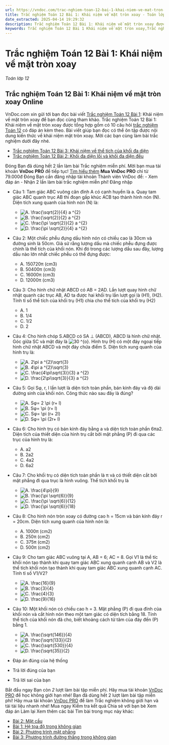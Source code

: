```yaml
---
url: https://vndoc.com/trac-nghiem-toan-12-bai-1-khai-niem-ve-mat-tron-xoay-291724
title: Trắc nghiệm Toán 12 Bài 1: Khái niệm về mặt tròn xoay - Toán lớp 12 - VnDoc.com
date_extracted: 2025-04-14 19:29:32
description: Trắc nghiệm Toán 12 Bài 1: Khái niệm về mặt tròn xoay được VnDoc.com sưu tầm và xin gửi tới bạn đọc cùng tham khảo.
keywords: Trắc nghiệm Toán 12 Bài 1 Khái niệm về mặt tròn xoay,Trắc nghiệm Toán 12 Bài 1,Khái niệm về mặt tròn xoay,trắc nghiệm toán 12,toán 12,toán 12 bài 1
---
```


# Trắc nghiệm Toán 12 Bài 1: Khái niệm về mặt tròn xoay
 _Toán lớp 12_
## Trắc nghiệm Toán 12 Bài 1: Khái niệm về mặt tròn xoay Online
VnDoc.com xin gửi tới bạn đọc bài viết [Trắc nghiệm Toán 12 Bài 1](<https://vndoc.com/trac-nghiem-toan-12-bai-1-khai-niem-ve-mat-tron-xoay-291724>): Khái niệm về mặt tròn xoay để bạn đọc cùng tham khảo.
Trắc nghiệm Toán 12 Bài 1: Khái niệm về mặt tròn xoay được tổng hợp gồm có 10 câu hỏi [trắc nghiệm Toán 12](<https://vndoc.com/test-mon-toan-lop12>) có đáp án kèm theo. Bài viết giúp bạn đọc có thể ôn tập được nội dung kiến thức về khái niệm mặt tròn xoay. Mời các bạn cùng làm bài trắc nghiệm dưới đây nhé.
  * [Trắc nghiệm Toán 12 Bài 3: Khái niệm về thể tích của khối đa diện](<https://vndoc.com/trac-nghiem-toan-12-bai-3-khai-niem-ve-the-tich-cua-khoi-da-dien-291722>)
  * [Trắc nghiệm Toán 12 Bài 2: Khối đa diện lồi và khối đa diện đều](<https://vndoc.com/trac-nghiem-toan-12-bai-2-khoi-da-dien-loi-va-khoi-da-dien-deu-291625>)

Đóng
Bạn đã dùng hết 2 lần làm bài Trắc nghiệm miễn phí. Mời bạn mua tài khoản **VnDoc PRO** để tiếp tục\! [Tìm hiểu thêm](</pro>)
**Mua VnDoc PRO** chỉ từ 79.000đ
Đóng
Bạn cần đăng nhập tài khoản Thành viên VnDoc để:
\- Xem đáp án
\- Nhận 2 lần làm bài trắc nghiệm miễn phí\!
Đăng nhập 
  * Câu 1:
Tam giác ABC vuông cân đỉnh A có cạnh huyền là a. Quay tam giác ABC quanh trục AB thì đoạn gấp khúc ACB tạo thành hình nón \(N\). Diện tích xung quanh của hình nón \(N\) là:
    * ![A. \\frac{\\sqrt{2}}{4} a ^{2}](https://tex.vdoc.vn?tex=A.%20%5Cfrac%7B%5Csqrt%7B2%7D%7D%7B4%7D%20a%20%5E%7B2%7D)
    * ![B. \\frac{\\sqrt{2}}{2} a ^{2}](https://tex.vdoc.vn?tex=B.%20%5Cfrac%7B%5Csqrt%7B2%7D%7D%7B2%7D%20a%20%5E%7B2%7D)
    * ![C. \\frac{\\pi \\sqrt{2}}{2} a ^{2}](https://tex.vdoc.vn?tex=C.%20%5Cfrac%7B%5Cpi%20%5Csqrt%7B2%7D%7D%7B2%7D%20a%20%5E%7B2%7D)
    * ![D. \\frac{\\pi \\sqrt{2}}{4} a ^{2}](https://tex.vdoc.vn?tex=D.%20%5Cfrac%7B%5Cpi%20%5Csqrt%7B2%7D%7D%7B4%7D%20a%20%5E%7B2%7D)
  * Câu 2:
Một chiếc phễu đựng dầu hình nón có chiều cao là 30cm và đường sinh là 50cm. Giả sử rằng lượng dầu mà chiếc phễu đựng được chính là thể tích của khối nón. Khi đó trong các lượng dầu sau đây, lượng dầu nào lớn nhất chiếc phễu có thể đựng được:
    * A. 150720π \(cm3\)
    * B. 50400π \(cm3\)
    * C. 16000π \(cm3\)
    * D. 12000π \(cm3\)
  * Câu 3:
Cho hình chữ nhật ABCD có AB = 2AD. Lần lượt quay hình chữ nhật quanh các trục AB, AD ta được hai khối trụ lần lượt gọi là \(H1\), \(H2\). Tính tỉ số thể tích của khối trụ \(H1\) chia cho thể tích của khối trụ \(H2\)
    * A. 1
    * B. 1/4
    * C. 1/2
    * D. 2
  * Câu 4:
Cho hình chóp S.ABCD có SA ⊥ \(ABCD\), ABCD là hình chữ nhật. Góc giữa SC và mặt đáy là ![30 ^{o}](https://tex.vdoc.vn?tex=30%20%5E%7Bo%7D). Hình trụ \(H\) có một đáy ngoại tiếp hình chữ nhật ABCD và một đáy chứa điểm S. Diện tích xung quanh của hình trụ là:
    * ![A. 2\\pi a ^{2}\\sqrt{3}](https://tex.vdoc.vn?tex=A.%202%5Cpi%20a%20%5E%7B2%7D%5Csqrt%7B3%7D)
    * ![B. 4\\pi a ^{2}\\sqrt{3}](https://tex.vdoc.vn?tex=B.%204%5Cpi%20a%20%5E%7B2%7D%5Csqrt%7B3%7D)
    * ![C. \\frac{4\\pi\\sqrt{3}}{3} a ^{2}](https://tex.vdoc.vn?tex=C.%20%5Cfrac%7B4%5Cpi%5Csqrt%7B3%7D%7D%7B3%7D%20a%20%5E%7B2%7D)
    * ![D. \\frac{2\\pi\\sqrt{3}}{3} a ^{2}](https://tex.vdoc.vn?tex=D.%20%5Cfrac%7B2%5Cpi%5Csqrt%7B3%7D%7D%7B3%7D%20a%20%5E%7B2%7D)
  * Câu 5:
Gọi Sφ, r, l lần lượt là diện tích toàn phần, bán kính đáy và độ dài đường sinh của khối nón. Công thức nào sau đây là đúng?
    * ![A. Sφ= 2 \\pi \(r+ l\)](https://tex.vdoc.vn?tex=A.%20S%CF%86%3D%202%20%5Cpi%20\(r%2B%20l\))
    * ![B. Sφ= \\pi \(r+ l\)](https://tex.vdoc.vn?tex=B.%20S%CF%86%3D%20%5Cpi%20\(r%2B%20l\))
    * ![C. Sφ= \\pi \(r+ 2l\)](https://tex.vdoc.vn?tex=C.%20S%CF%86%3D%20%5Cpi%20\(r%2B%202l\))
    * ![D. Sφ= \\pi \(2r+ l\)](https://tex.vdoc.vn?tex=D.%20S%CF%86%3D%20%5Cpi%20\(2r%2B%20l\))
  * Câu 6:
Cho hình trụ có bán kính đáy bằng a và diện tích toàn phần 6πa2. Diện tích của thiết diện của hình trụ cắt bởi mặt phẳng \(P\) đi qua các trục của hình trụ là:
    * A. a2
    * B. 2a2
    * C. 4a2
    * D. 6a2 
  * Câu 7:
Cho khối trụ có diện tích toàn phần là π và có thiết diện cắt bởi mặt phẳng đi qua trục là hình vuông. Thể tích khối trụ là
    * ![A. \\frac{4\\pi}{9}](https://tex.vdoc.vn?tex=A.%20%5Cfrac%7B4%5Cpi%7D%7B9%7D)
    * ![B. \\frac{\\pi \\sqrt{6}}{9}](https://tex.vdoc.vn?tex=B.%20%5Cfrac%7B%5Cpi%20%5Csqrt%7B6%7D%7D%7B9%7D)
    * ![C. \\frac{\\pi \\sqrt{6}}{12}](https://tex.vdoc.vn?tex=C.%20%5Cfrac%7B%5Cpi%20%5Csqrt%7B6%7D%7D%7B12%7D)
    * ![D. \\frac{\\pi \\sqrt{6}}{18}](https://tex.vdoc.vn?tex=D.%20%5Cfrac%7B%5Cpi%20%5Csqrt%7B6%7D%7D%7B18%7D)
  * Câu 8:
Cho hình nón tròn xoay có đường cao h = 15cm và bán kính đáy r = 20cm. Diện tích xung quanh của hình nón là:
    * A. 1000π \(cm2\)
    * B. 250π \(cm2\)
    * C. 375π \(cm2\)
    * D. 500π \(cm2\)
  * Câu 9:
Cho tam giác ABC vuông tại A, AB = 6; AC = 8. Gọi V1 là thể tíc khối nón tạo thành khi quay tam giác ABC xung quanh cạnh AB và V2 là thể tích khối nón tạo thành khi quay tam giác ABC xung quanh cạnh AC. Tính tỉ số V1/V2?
    * ![A. \\frac{16}{9}](https://tex.vdoc.vn?tex=A.%20%5Cfrac%7B16%7D%7B9%7D)
    * ![B. \\frac{3}{4}](https://tex.vdoc.vn?tex=B.%20%5Cfrac%7B3%7D%7B4%7D)
    * ![C. \\frac{4}{3}](https://tex.vdoc.vn?tex=C.%20%5Cfrac%7B4%7D%7B3%7D)
    * ![D. \\frac{9}{16}](https://tex.vdoc.vn?tex=D.%20%5Cfrac%7B9%7D%7B16%7D)
  * Câu 10:
Một khối nón có chiều cao h = 3. Mặt phẳng \(P\) đi qua đỉnh của khối nón và cắt hình nón theo một tam giác có diện tích bằng 18. Tính thể tích của khối nón đã cho, biết khoảng cách từ tâm của đáy đến \(P\) bằng 1.
    * ![A. \\frac{\\sqrt{146}}{4}](https://tex.vdoc.vn?tex=A.%20%5Cfrac%7B%5Csqrt%7B146%7D%7D%7B4%7D)
    * ![B. \\frac{\\sqrt{133}}{2}](https://tex.vdoc.vn?tex=B.%20%5Cfrac%7B%5Csqrt%7B133%7D%7D%7B2%7D)
    * ![C. \\frac{\\sqrt{530}}{4}](https://tex.vdoc.vn?tex=C.%20%5Cfrac%7B%5Csqrt%7B530%7D%7D%7B4%7D)
    * ![D. \\frac{\\sqrt{35}}{2}](https://tex.vdoc.vn?tex=D.%20%5Cfrac%7B%5Csqrt%7B35%7D%7D%7B2%7D)

  * Đáp án đúng của hệ thống
  * Trả lời đúng của bạn
  * Trả lời sai của bạn

Bắt đầu ngay
Bạn còn _2_ lượt làm bài tập miễn phí. Hãy mua tài khoản [VnDoc PRO](</pro>) để học không giới hạn nhé\!  Bạn đã dùng hết 2 lượt làm bài tập miễn phí\! Hãy mua tài khoản [VnDoc PRO](</pro>) để làm Trắc nghiệm không giới hạn và tải tài liệu nhanh nhé\!  Mua ngay
Kiểm tra kết quả Chia sẻ với bạn bè Xem đáp án Làm lại
Xem thêm các bài Tìm bài trong mục này khác:
  * [Bài 2: Mặt cầu](</trac-nghiem-toan-12-bai-2-mat-cau-291728>)
  * [Bài 1: Hệ tọa độ trong không gian](</trac-nghiem-toan-12-bai-1-he-toa-do-trong-khong-gian-291730>)
  * [Bài 2: Phương trình mặt phẳng](</trac-nghiem-toan-12-bai-2-phuong-trinh-mat-phang-291734>)
  * [Bài 3: Phương trình đường thẳng trong không gian](</trac-nghiem-toan-12-bai-3-phuong-trinh-duong-thang-trong-khong-gian-291735>)

